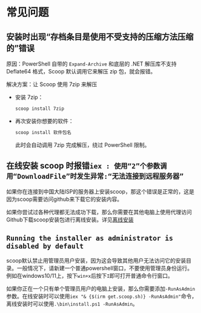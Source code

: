 # 常见问题

## 安装时出现“存档条目是使用不受支持的压缩方法压缩的”错误

原因：PowerShell 自带的 `Expand-Archive` 和底层的 .NET 解压库不支持 Deflate64 格式，Scoop 默认调用它来解压 zip 包，就会报错。

解决方案：让 Scoop 使用 7zip 来解压  
- 安装 7zip：  
  ```powershell
  scoop install 7zip
  ```  
- 再次安装你想要的软件：  
  ```powershell
  scoop install 软件包名
  ```  
  此时会自动调用 7zip 完成解压，绕过 PowerShell 限制。

## 在线安装 scoop 时报错`iex : 使用“2”个参数调用“DownloadFile”时发生异常:“无法连接到远程服务器”`

如果你在连接到中国大陆ISP的服务器上安装scoop，那这个错误是正常的，这是因为scoop需要访问github来下载它的安装内容。

如果你尝试过各种代理都无法成功下载，那么你需要在其他电脑上使用代理访问Github下载scoop安装包进行离线安装。详见[离线安装](./install.md#离线安装)

## `Running the installer as administrator is disabled by default`

scoop默认禁止用管理员用户安装，因为这会导致其他用户无法访问它的安装目录。一般情况下，请新建一个普通powershell窗口，不要使用管理员身份运行。例如在windows10/11上，按下`win+x`后按下`I`即可打开普通命令行窗口。

如果你正在一个只有单个管理员用户的电脑上安装，那么你需要添加`-RunAsAdmin`参数。在线安装时可以使用`iex "& {$(irm get.scoop.sh)} -RunAsAdmin"`命令，离线安装时可以使用`.\bin\install.ps1 -RunAsAdmin`。
